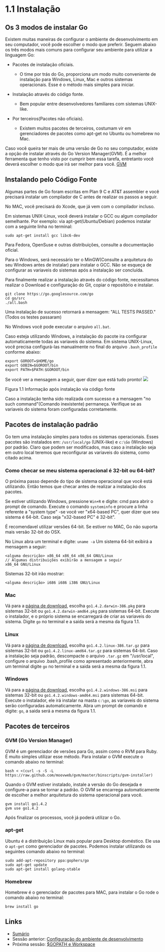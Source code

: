 # 1.1 Instalação

## Os 3 modos de instalar Go

Existem muitas maneiras de configurar o ambiente de desenvolvimento em seu computador, você pode escolher o modo que preferir. Seguem abaixo os três modos mais comuns para configurar seu ambiente para utilizar a linguagem Go:


-  Pacotes de instalação oficiais.
    - O time por trás do Go, proporciona um modo muito conveniente de instalação para Windows, Linux, Mac e outros sistemas operacionais. Esse é o método mais simples para iniciar.

- Instalação através do código fonte.
    -  Bem popular entre desenvolvedores familiares com sistemas UNIX-like.

- Por terceiros(Pacotes não oficiais).
    - Existem muitos pacotes de terceiros, costumam vir em gerenciadores de pacotes como apt-get no Ubuntu ou homebrew no Mac.

Caso você queira ter mais de uma versão de Go no seu computador, existe a opção de instalar através do Go Version Manager(GVM). É a melhor ferramenta que tenho visto por cumprir bem essa tarefa, entretanto você deverá escolher o modo que irá ser melhor para você. [GVM](https://github.com/moovweb/gvm)

## Instalando pelo Código Fonte

Algumas partes de Go foram escritas em Plan 9 C e AT&T assembler e você precisará instalar um compilador de C antes de realizar os passos a seguir.

No MAC, você precisará do Xcode, que já vem com o compilador incluso.

Em sistemas UNIX-Linux, você deverá instalar o GCC ou algum compilador semelhante. Por exemplo: via apt-get(Ubuntu/Debian) podemos instalar com a seguinte linha no terminal:

 `sudo apt-get install gcc libc6-dev`

Para Fedora, OpenSuse e outras distribuições, consulte a documentação oficial.

Para o Windows, será necessário ter o MinGW(Consulte a arquitetura do seu Windows antes de instalar) para instalar o GCC. Não se esqueça de configurar as variaveis do sistemas após a instalação ser concluída.

Para finalmente realizar a instalação através do código fonte, necessitamos realizar o Download e configuração do Git, copiar o repositório e instalar.

	git clone https://go.googlesource.com/go
	cd go/src
	./all.bash 	

Uma instalação de sucesso retornará a mensagem: "ALL TESTS PASSED." (Todos os testes passaram)

No Windows você pode executar o arquivo `all.bat`.


Caso esteja utilizando Windows, a instalação do pacote ira configurar automaticamente todas as variaveis do sistema. Em sistema UNIX-Linux, você precisa configurá-las manualmente no final do arquivo `.bash_profile` conforme abaixo:

    export GOROOT=$HOME/go
    export GOBIN=$GOROOT/bin
    export PATH=$PATH:$GOROOT/bin

Se você ver a mensagem a seguir, quer dizer que está tudo pronto!
![](images/1.1.mac.png?raw=true)

Figura 1.1 Informação após instalação via código fonte

Caso a instalação tenha sido realizada com sucesso e a mensagem "no such command"(Comando inexistente) permaneça. Verifique se as variaveis do sistema foram configuradas corretamente.

## Pacotes de instalação padrão

Go tem uma instalação simples para todos os sistemas operacionais. Esses pacotes são instalados em: `/usr/local/go` (UNIX-like) e `c:\Go` (Windows) por padrão. Claro que podem ser modificados, mas caso a instalação seja em outro local teremos que reconfigurar as variaveis do sistema, como citado acima.

### Como checar se meu sistema operacional é 32-bit ou 64-bit?

O próxima passo depende do tipo de sistema operacional que você está utilizando. Então temos que checar antes de realizar a instalação dos pacotes.

Se estiver utilizando Windows, pressione `Win+R` e digite: cmd para abrir o prompt de comando. Execute o comando `systeminfo` e procure a linha referente a "system type" -se você ver "x64-based PC", quer dizer que seu sistema é 64-bit. Caso seja "x32-based PC" é 32-bit".

É recomendavel utilizar versões 64-bit. Se estiver no MAC, Go não suporta mais versão 32-bit do OSX.

No Linux abra um terminal e digite: `uname -a`
Um sistema 64-bit exibirá a mensagem a seguir:

    <alguma descrição> x86_64 x86_64 x86_64 GNU/Linux
    // Algumas distribuições exibirão a mensagem a seguir
    x86_64 GNU/Linux

Sistemas 32-bit irão mostrar:

    <alguma descrição> i686 i686 i386 GNU/Linux

### Mac

Vá para a [página de download](https://golang.org/dl/), escolha `go1.4.2.darwin-386.pkg` para sistemas 32-bit ou `go1.4.2.darwin-amd64.pkg` para sistemas 64-bit. Execute o instalador, e o próprio sistema se encarregará de criar as variaveis do sistema. Digite `go` no terminal e a saida será a mesma da figura 1.1.


### Linux

Vá para a [página de download](https://golang.org/dl/), escolha `go1.4.2.linux-386.tar.gz` para sistemas 32-bit ou `go1.4.2.linux-amd64.tar.gz` para sistemas 64-bit. Caso a instalação seja padrão, descompacte o arquivo `.tar.gz` em "/usr/local", configure o arquivo .bash_profile como apresentado anteriormente, abra um terminal digite `go` no terminal e a saida será a mesma da figura 1.1.


### Windows

Vá para a [página de download](https://golang.org/dl/), escolha `go1.4.2.windows-386.msi` para sistemas 32-bit ou `go1.4.2.windows-amd64.msi` para sistemas 64-bit. Execute o instalador, ele irá instalar na masta `c:\go`, as variaveis do sistema serão configuradas automaticamente. Abra um prompt de comando e digite: `go`, a saida será a mesma da figura 1.1.

## Pacotes de terceiros

### GVM (Go Version Manager)

GVM é um gerenciador de versões para Go, assim como o RVM para Ruby. É muito simples utilizar esse método. Para instalar o GVM execute o comando abaixo no terminal:

    bash < <(curl -s -S -L https://raw.github.com/moovweb/gvm/master/binscripts/gvm-installer)

Quando o GVM estiver instalado, instale a versão do Go desejada e configure-a para se tornar a padrão. O GVM se encarrega automaticamente de escolher a melhor arquitetura do sistema operacional para você.

    gvm install go1.4.2
    gvm use go1.4.2

Após finalizar os processos, você já poderá utilizar o Go.

### apt-get

Ubuntu é a distribuição Linux mais popular para Desktop doméstico. Ele usa o `apt-get` como gerenciador de pacotes. Podemos instalar utilizando os seguintes comando abaixo no terminal:

    sudo add-apt-repository ppa:gophers/go
    sudo apt-get update
    sudo apt-get install golang-stable

### Homebrew

Homebrew é o gerenciador de pacotes para MAC, para instalar o Go rode o comando abaixo no terminal:

    brew install go

## Links

- [Sumário](preface.md)
- Sessão anterior: [Configuração do ambiente de desenvolvimento](01.0.md)
- Próxima sessão: [$GOPATH e Workspace](01.2.md)
